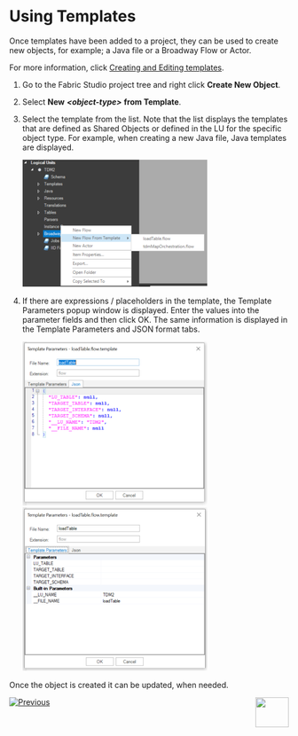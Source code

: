 # Using Templates

Once templates have been added to a project, they can be used to create new objects, for example; a Java file or a Broadway Flow or Actor.  

For more information, click  [Creating and Editing templates](02_create_and_edit_template.md).

1. Go to the Fabric Studio project tree and right click **Create New Object**.

2. Select **New** ***\<object-type\>*** **from Template**.

3. Select the template from the list. Note that the list displays the templates that are defined as Shared Objects or defined in the LU for the specific object type. For example, when creating a new Java file, Java templates are displayed.

   ![image](images/templates_02_use_template.png)

4. If there are expressions / placeholders in the template, the Template Parameters popup window is displayed. Enter the values into the parameter fields and then click OK.  The same information is displayed in the Template Parameters and JSON format tabs.  

   <img src="images/templates_03_use_tmplt_params_json.png" alt="image" /><img src="images/templates_03_use_tmplt_params_proprty.png" alt="image"  />

   

Once the object is created it can be updated, when needed.

   

[![Previous](/articles/images/Previous.png)](02_create_and_edit_template.md)[<img align="right" width="60" height="54" src="/articles/images/Next.png">](04_advanced_template_capabilities.md)  
